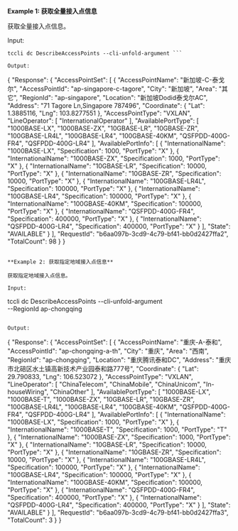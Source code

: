 **Example 1: 获取全量接入点信息**

获取全量接入点信息。

Input: 

```
tccli dc DescribeAccessPoints --cli-unfold-argument ```

Output: 
```
{
    "Response": {
        "AccessPointSet": [
            {
                "AccessPointName": "新加坡-C-泰戈尔",
                "AccessPointId": "ap-singapore-c-tagore",
                "City": "新加坡",
                "Area": "其它",
                "RegionId": "ap-singapore",
                "Location": "新加坡Dodid泰戈尔AC",
                "Address": "71 Tagore Ln,Singapore 787496",
                "Coordinate": {
                    "Lat": 1.3885116,
                    "Lng": 103.8277551
                },
                "AccessPointType": "VXLAN",
                "LineOperator": [
                    "InternationalOperator"
                ],
                "AvailablePortType": [
                    "1000BASE-LX",
                    "1000BASE-ZX",
                    "10GBASE-LR",
                    "10GBASE-ZR",
                    "100GBASE-LR4L",
                    "100GBASE-LR4",
                    "100GBASE-40KM",
                    "QSFPDD-400G-FR4",
                    "QSFPDD-400G-LR4"
                ],
                "AvailablePortInfo": [
                    {
                        "InternationalName": "1000BASE-LX",
                        "Specification": 1000,
                        "PortType": "X"
                    },
                    {
                        "InternationalName": "1000BASE-ZX",
                        "Specification": 1000,
                        "PortType": "X"
                    },
                    {
                        "InternationalName": "10GBASE-LR",
                        "Specification": 10000,
                        "PortType": "X"
                    },
                    {
                        "InternationalName": "10GBASE-ZR",
                        "Specification": 10000,
                        "PortType": "X"
                    },
                    {
                        "InternationalName": "100GBASE-LR4L",
                        "Specification": 100000,
                        "PortType": "X"
                    },
                    {
                        "InternationalName": "100GBASE-LR4",
                        "Specification": 100000,
                        "PortType": "X"
                    },
                    {
                        "InternationalName": "100GBASE-40KM",
                        "Specification": 100000,
                        "PortType": "X"
                    },
                    {
                        "InternationalName": "QSFPDD-400G-FR4",
                        "Specification": 400000,
                        "PortType": "X"
                    },
                    {
                        "InternationalName": "QSFPDD-400G-LR4",
                        "Specification": 400000,
                        "PortType": "X"
                    }
                ],
                "State": "AVAILABLE"
            }
        ],
        "RequestId": "b6aa097b-3cd9-4c79-bf41-bb0d2427ffa2",
        "TotalCount": 98
    }
}
```

**Example 2: 获取指定地域接入点信息**

获取指定地域接入点信息。

Input: 

```
tccli dc DescribeAccessPoints --cli-unfold-argument  \
    --RegionId ap-chongqing
```

Output: 
```
{
    "Response": {
        "AccessPointSet": [
            {
                "AccessPointName": "重庆-A-泰和",
                "AccessPointId": "ap-chongqing-a-th",
                "City": "重庆",
                "Area": "西南",
                "RegionId": "ap-chongqing",
                "Location": "重庆腾讯泰和DC",
                "Address": "重庆市北碚区水土镇高新技术产业园泰和路777号",
                "Coordinate": {
                    "Lat": 29.790833,
                    "Lng": 106.523072
                },
                "AccessPointType": "VXLAN",
                "LineOperator": [
                    "ChinaTelecom",
                    "ChinaMobile",
                    "ChinaUnicom",
                    "In-houseWiring",
                    "ChinaOther"
                ],
                "AvailablePortType": [
                    "1000BASE-LX",
                    "1000BASE-T",
                    "1000BASE-ZX",
                    "10GBASE-LR",
                    "10GBASE-ZR",
                    "100GBASE-LR4L",
                    "100GBASE-LR4",
                    "100GBASE-40KM",
                    "QSFPDD-400G-FR4",
                    "QSFPDD-400G-LR4"
                ],
                "AvailablePortInfo": [
                    {
                        "InternationalName": "1000BASE-LX",
                        "Specification": 1000,
                        "PortType": "X"
                    },
                    {
                        "InternationalName": "1000BASE-T",
                        "Specification": 1000,
                        "PortType": "T"
                    },
                    {
                        "InternationalName": "1000BASE-ZX",
                        "Specification": 1000,
                        "PortType": "X"
                    },
                    {
                        "InternationalName": "10GBASE-LR",
                        "Specification": 10000,
                        "PortType": "X"
                    },
                    {
                        "InternationalName": "10GBASE-ZR",
                        "Specification": 10000,
                        "PortType": "X"
                    },
                    {
                        "InternationalName": "100GBASE-LR4L",
                        "Specification": 100000,
                        "PortType": "X"
                    },
                    {
                        "InternationalName": "100GBASE-LR4",
                        "Specification": 100000,
                        "PortType": "X"
                    },
                    {
                        "InternationalName": "100GBASE-40KM",
                        "Specification": 100000,
                        "PortType": "X"
                    },
                    {
                        "InternationalName": "QSFPDD-400G-FR4",
                        "Specification": 400000,
                        "PortType": "X"
                    },
                    {
                        "InternationalName": "QSFPDD-400G-LR4",
                        "Specification": 400000,
                        "PortType": "X"
                    }
                ],
                "State": "AVAILABLE"
            }
        ],
        "RequestId": "b6aa097b-3cd9-4c79-bf41-bb0d2427ffa3",
        "TotalCount": 3
    }
}
```

